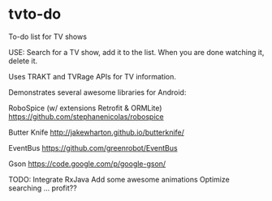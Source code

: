 tvto-do
=======

To-do list for TV shows

USE: Search for a TV show, add it to the list.  When you are done watching it, delete it.

Uses TRAKT and TVRage APIs for TV information.

Demonstrates several awesome libraries for Android:

RoboSpice (w/ extensions Retrofit & ORMLite)
https://github.com/stephanenicolas/robospice

Butter Knife
http://jakewharton.github.io/butterknife/

EventBus
https://github.com/greenrobot/EventBus

Gson
https://code.google.com/p/google-gson/

TODO:
Integrate RxJava
Add some awesome animations
Optimize searching
...
profit??
